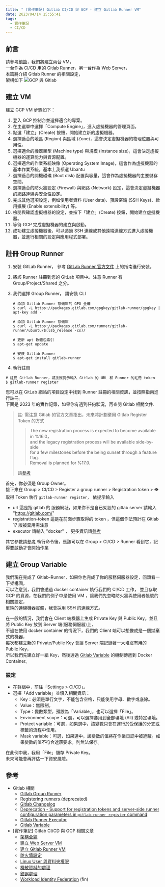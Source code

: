 ```yaml
---
title: " [實作筆記] Gitlab CI/CD 與 GCP - 建立 Gitlab Runner VM"
date: 2023/04/14 15:55:41
tags:
  - 實作筆記
  - CI/CD
---
```


## 前言

請參考[前篇](https://blog.marsen.me/2023/04/13/2023/gitlab_ci_and_gcp_vm/)，我們將建立兩台 VM，  
一台作為 CI/CD 用的 Gitlab Runner，另一台作為 Web Server，  
本篇將介紹 Gitlab Runner 的相關設定，  
架構如下
![GCP 與 Gitlab](/images/2023/gitlab-gcp.jpg)

## 建立 VM

建立 GCP VM 步驟如下：

1. 登入 GCP 控制台並選擇適合的專案。
2. 在主選單中選擇「Compute Engine」，進入虛擬機器的管理頁面。
3. 點選「建立」(Create) 按鈕，開始建立新的虛擬機器。
4. 選擇適合的地區 (Region) 與區域 (Zone)，這會決定虛擬機器的物理位置與可用性。
5. 選擇適合的機器類型 (Machine type) 與規模 (Instance size)，這會決定虛擬機器的運算能力與資源配置。
6. 選擇適合的作業系統映像 (Operating System Image)，這會作為虛擬機器的基本作業系統。基本上我都選 Ubantu
7. 選擇適合的開機磁碟 (Boot disk) 配置與容量，這會作為虛擬機器的主要儲存空間。
8. 選擇適合的防火牆設定 (Firewall) 與網路 (Network) 設定，這會決定虛擬機器的網路連線與安全性設定。
9. 完成其他選項設定，例如使用者資料 (User data)、預設密鑰 (SSH Keys)、啟用擴展 (Enable extensibility) 等。
10. 檢閱與確認虛擬機器的設定，並按下「建立」(Create) 按鈕，開始建立虛擬機器。
11. 等待 GCP 完成虛擬機器的建立與啟動。
12. 成功建立虛擬機器後，可以透過 SSH 連線或其他遠端連線方式進入虛擬機器，並進行相關的設定與應用程式部署。

## 註冊 Group Runner

1. 安裝 GitLab Runner， 參考 [GitLab Runner 官方文件](https://docs.gitlab.com/runner/install/) 上的指南進行安裝。
2. 將該 Runner 註冊到您的 GitLab 項目中。注意 Runner 有 Group/Project/Shared 之分。
3. 我們選擇 Group Runner， 請安裝 CLI

   ```terminal
   # 添加 Gitlab Runner 存儲庫的 GPG 金鑰
   $ curl -L https://packages.gitlab.com/gpgkey/gitlab-runner/gpgkey | apt-key add -

   # 添加 Gitlab Runner 存儲庫
   $ curl -L https://packages.gitlab.com/runner/gitlab-runner/ubuntu/$(lsb_release -cs)/

   # 更新 apt 軟體包索引
   $ apt-get update

   # 安裝 Gitlab Runner
   $ apt-get install gitlab-runner
   ```

4. 執行註冊

```terminal
# 註冊 Gitlab Runner，請按照提示輸入 Gitlab 的 URL 和 Runner 的註冊 token
$ gitlab-runner register
```

您可以在 GitLab 網站的項目設定中找到 Runner 註冊的相關資訊，並按照指南進行註冊。  
下面是 2023 年的實作記錄，如果你有遇到任何狀況，再查閱 Gitlab 相關文件.

> 註: 需注意 Gitlab 的官方文章指出，未來將計劃棄用 Gitlab Register Token 的方式
>
> > The new registration process is expected to become available in %16.0，  
> > and the legacy registration process will be available side-by-side  
> > for a few milestones before the being sunset through a feature flag.  
> > Removal is planned for %17.0.
>
> 請[參考](https://gitlab.com/gitlab-org/gitlab/-/issues/380872)

首先，你必須是 Group Owner。  
接下來在 Group > CI/CD > Register a group runner > Registration token > 👁️ 取得 Token
執行 `gitlab-runner register`， 依提示輸入

- url 這是指 gitlab 的 服務網址，如果你不是自已架設的 gitlab server 請輸入 "https://gitlab.com/"
- registration-token 這是在前面步驟取得的 token ，但這個作法預計在 Gitlab 17 版被棄用需注意
- executor 請輸入 "docker" ， 更多資訊請[參考](https://docs.gitlab.com/runner/executors/)

其它參數請[參考](https://docs.gitlab.com/runner/register/)
執行命令後，應該可以在 Group > CI/CD > Runner 看到它，記得要啟動才會開始作業

## 建立 Group Variable

我們現在完成了 Gitlab-Runner，如果你也完成了你的服務伺服器設定，回頭看一下架構圖，  
可以注意到，我們會透過 docker container 執行我們的 CI/CD 工作，
並且存取 GCP 的資源，在我們的例子中是使用 VM ，讓我們先忽略防火牆與使用者帳號的相關設定，  
單純的連線機器實體，我會採用 SSH 的連線方式。

在一般的情況，我們會在 Client 端機器上生成 Private Key 與 Public Key，並且將 Public Key 放到 Server 端(服務伺服器)上，  
不過在使用 docker container 的情況下，我們的 Client 端可以想像成是一個拋棄式的機器，  
每次都建立新的 Private/Public Key 會讓 Server 端記錄著一大堆沒有用的 Public Key，  
所以我們先建立好一組 Key，然後透過 [Gitlab Variable](https://docs.gitlab.com/ee/ci/variables/#for-an-instance) 的機制傳遞到 Docker Container。

### 設定

- 在群組中，前往「Settings > CI/CD」。
- 選擇「Add variable」並填入相關資訊：
  - Key：必須是單行文字，不能包含空格，只能使用字母、數字或底線。
  - Value：無限制。
  - Type：變數類型，預設為「Variable」，也可以選擇「File」。
  - Environment scope：可選，可以選擇套用到全部環境 (All) 或特定環境。
  - Protect variable：可選，如果選中，該變數只會在運行於受保護的分支或標籤的流程中使用。
  - Mask variable：可選，如果選中，該變數的值將在作業日誌中被遮蔽。如果變數的值不符合遮蔽要求，則無法保存。

在此例中我，我用「File」儲存 Private Key。  
未來可能會再評估一下資安風險。

## 參考

- Gitlab 相關
  - [Gitlab Group Runner](https://docs.gitlab.com/ee/ci/runners/runners_scope.html#group-runners)
  - [Registering runners (deprecated)](https://docs.gitlab.com/runner/register/#linux)
  - [Gitlab Changelog](https://gitlab.com/gitlab-org/gitlab-foss/blob/master/CHANGELOG.md)
  - [Deprecation - Support for registration tokens and server-side runner configuration parameters in `gitlab-runner register` command](https://gitlab.com/gitlab-org/gitlab/-/issues/380872)
  - [Gitlab Runner Executor](https://docs.gitlab.com/runner/executors/)
  - [Gitlab Variable](https://docs.gitlab.com/ee/ci/variables/#for-an-instance)
- [實作筆記] Gitlab CI/CD 與 GCP 相關文章
  - [架構全貌](https://blog.marsen.me/2023/04/13/2023/gitlab_ci_and_gcp_vm/)
  - [建立 Web Server VM](https://blog.marsen.me/2023/04/14/2023/gitlab_ci_and_gcp_vm_create_server/)
  - [建立 Gitlab Runner VM](https://blog.marsen.me/2023/04/14/2023/gitlab_ci_and_gcp_vm_cretae_runner/)
  - [防火牆設定](https://blog.marsen.me/2023/04/14/2023/gitlab_ci_and_gcp_vm_firewall/)
  - [Linux User 與資料夾權限](https://blog.marsen.me/2023/04/24/2023/gitlab_ci_and_gcp_vm_account/)
  - [機敏資料的處理](https://blog.marsen.me/2023/05/29/2023/gitlab_ci_and_gcp_vm_secret_config/)
  - [錯誤處理](https://blog.marsen.me/2023/11/16/2023/gitlab_ci_error_handle/)
  - [Workload Identity Federation](https://blog.marsen.me/2024/03/13/2024/gitlab_ci_and_gcp_workload_federation/)
(fin)

